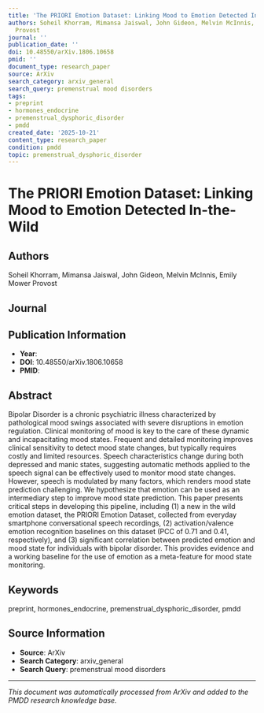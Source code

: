 ```yaml
---
title: 'The PRIORI Emotion Dataset: Linking Mood to Emotion Detected In-the-Wild'
authors: Soheil Khorram, Mimansa Jaiswal, John Gideon, Melvin McInnis, Emily Mower
  Provost
journal: ''
publication_date: ''
doi: 10.48550/arXiv.1806.10658
pmid: ''
document_type: research_paper
source: ArXiv
search_category: arxiv_general
search_query: premenstrual mood disorders
tags:
- preprint
- hormones_endocrine
- premenstrual_dysphoric_disorder
- pmdd
created_date: '2025-10-21'
content_type: research_paper
condition: pmdd
topic: premenstrual_dysphoric_disorder
---
```


# The PRIORI Emotion Dataset: Linking Mood to Emotion Detected In-the-Wild

## Authors
Soheil Khorram, Mimansa Jaiswal, John Gideon, Melvin McInnis, Emily Mower Provost

## Journal


## Publication Information
- **Year**: 
- **DOI**: 10.48550/arXiv.1806.10658
- **PMID**: 

## Abstract
Bipolar Disorder is a chronic psychiatric illness characterized by pathological mood swings associated with severe disruptions in emotion regulation. Clinical monitoring of mood is key to the care of these dynamic and incapacitating mood states. Frequent and detailed monitoring improves clinical sensitivity to detect mood state changes, but typically requires costly and limited resources. Speech characteristics change during both depressed and manic states, suggesting automatic methods applied to the speech signal can be effectively used to monitor mood state changes. However, speech is modulated by many factors, which renders mood state prediction challenging. We hypothesize that emotion can be used as an intermediary step to improve mood state prediction. This paper presents critical steps in developing this pipeline, including (1) a new in the wild emotion dataset, the PRIORI Emotion Dataset, collected from everyday smartphone conversational speech recordings, (2) activation/valence emotion recognition baselines on this dataset (PCC of 0.71 and 0.41, respectively), and (3) significant correlation between predicted emotion and mood state for individuals with bipolar disorder. This provides evidence and a working baseline for the use of emotion as a meta-feature for mood state monitoring.

## Keywords
preprint, hormones_endocrine, premenstrual_dysphoric_disorder, pmdd

## Source Information
- **Source**: ArXiv
- **Search Category**: arxiv_general
- **Search Query**: premenstrual mood disorders

---
*This document was automatically processed from ArXiv and added to the PMDD research knowledge base.*
